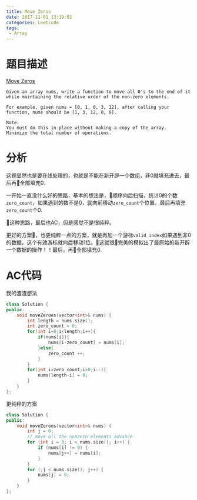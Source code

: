 ```yaml
---
title: Move Zeros
date: 2017-11-01 13:19:02
categories: Leetcode
tags: 
 - Array
---
```


# 题目描述
[Move Zeros](https://leetcode.com/problems/move-zeroes/description/)
```
Given an array nums, write a function to move all 0's to the end of it while maintaining the relative order of the non-zero elements.

For example, given nums = [0, 1, 0, 3, 12], after calling your function, nums should be [1, 3, 12, 0, 0].

Note:
You must do this in-place without making a copy of the array.
Minimize the total number of operations.
```
<!--more-->

# 分析
这题显然也是要在线处理的，也就是不能在新开辟一个数组，非0就填充进去，最后再全部填充0.

一开始一直没什么好的思路，基本的想法是，顺序向后扫描，统计0的个数`zero_count`，如果遇到的数不是0，就向前移动`zero_count`个位置。最后再填充`zero_count`个0.

这种思路，最后也AC，但是感觉不是很纯粹。

更好的方案，也更纯粹一点的方案，就是再加一个游标`valid_index`如果遇到非0的数据，这个有效游标就向后移动1位。这就很完美的模拟出了最原始的新开辟一个数据的操作！！最后，再全部填充0.

# AC代码
我的渣渣想法
```C++
class Solution {
public:
    void moveZeroes(vector<int>& nums) {
        int length = nums.size();
        int zero_count = 0;
        for(int i=0;i<length;i++){
            if(nums[i]){
                nums[i-zero_count] = nums[i];
            }else{
                zero_count ++;
            }
        }
        for(int i=zero_count;i>0;i--){
            nums[length-i] = 0;
        }
    }
};
```

更纯粹的方案
```C++
class Solution {
public:
    void moveZeroes(vector<int>& nums) {
        int j = 0;
        // move all the nonzero elements advance
        for (int i = 0; i < nums.size(); i++) {
            if (nums[i] != 0) {
                nums[j++] = nums[i];
            }
        }
        for (;j < nums.size(); j++) {
            nums[j] = 0;
        }
    }
};
```